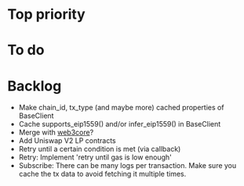 # Top priority

# To do

# Backlog

- Make chain_id, tx_type (and maybe more) cached properties of BaseClient
- Cache supports_eip1559() and/or infer_eip1559() in BaseClient
- Merge with [web3core](https://github.com/coccoinomane/web3cli/tree/master/src/web3core)?
- Add Uniswap V2 LP contracts
- Retry until a certain condition is met (via callback)
- Retry: Implement 'retry until gas is low enough'
- Subscribe: There can be many logs per transaction.  Make sure you cache the tx data to avoid fetching it multiple times.
